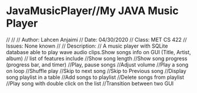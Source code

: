 # JavaMusicPlayer//My JAVA Music Player
//
//
// Author: Lahcen Anjaimi
// Date: 04/30/2020
// Class: MET CS 422
// Issues: None known
//
// Description:
// A music player with SQLite database able to play wave audio clips.Show songs info on GUI (Title, Artist, album)
// list of features include
//Show song length
//Show song progress (progress bar, and timer)
//Play, pause songs
//Adjust volume
//Play a song on loop
//Shuffle play
//Skip to next song
//Skip to Previous song
//Display song playlist in a table
//Add songs to playlist
//Delete songs from playlist
//Play song with double click on the list
//Transition between two GUI

